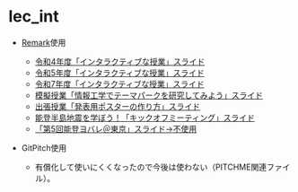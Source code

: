 # lec_int

- [Remark](https://github.com/gnab/remark)使用
  - [令和4年度「インタラクティブな授業」スライド](https://yuichiro53.github.io/lecture/incentive220530.html)
  - [令和5年度「インタラクティブな授業」スライド](https://yuichiro53.github.io/lecture/incentive230529.html)
  - [令和7年度「インタラクティブな授業」スライド](https://yuichiro53.github.io/lecture/incentive250602.html)
  - [模擬授業「情報工学でテーマパークを研究してみよう」スライド](https://yuichiro53.github.io/lecture/themapark220930.html)
  - [出張授業「発表用ポスターの作り方」スライド](https://yuichiro53.github.io/lecture/howto_poster230508.html)
  - [能登半島地震を学ぼう！「キックオフミーティング」スライド](https://yuichiro53.github.io/lecture/notostay_nu240611.html)
  - [「第5回能登ヨバレ＠東京」スライド→不使用](https://yuichiro53.github.io/lecture/notoyobare250628.html)

- GitPitch使用
  - 有償化して使いにくくなったので今後は使わない（PITCHME関連ファイル）。
